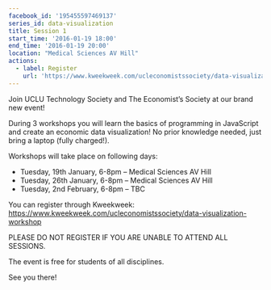 ```yaml
---
facebook_id: '195455597469137'
series_id: data-visualization
title: Session 1
start_time: '2016-01-19 18:00'
end_time: '2016-01-19 20:00'
location: "Medical Sciences AV Hill"
actions:
  - label: Register
    url: 'https://www.kweekweek.com/ucleconomistssociety/data-visualization-workshop'
---
```


Join UCLU Technology Society and The Economist’s Society at our brand new event!   

During 3 workshops you will learn the basics of programming in JavaScript and create an economic data visualization! No prior knowledge needed, just bring a laptop (fully charged!).  

Workshops will take place on following days:  

-	Tuesday, 19th January, 6-8pm – Medical Sciences AV Hill  
-	Tuesday, 26th January, 6-8pm – Medical Sciences AV Hill  
-	Tuesday, 2nd February, 6-8pm – TBC  

You can register through Kweekweek:  
https://www.kweekweek.com/ucleconomistssociety/data-visualization-workshop  

PLEASE DO NOT REGISTER IF YOU ARE UNABLE TO ATTEND ALL SESSIONS.  

The event is free for students of all disciplines.  

See you there!
